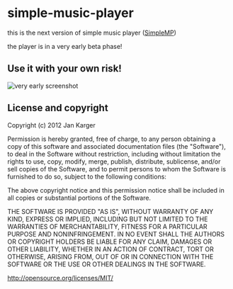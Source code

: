 simple-music-player
===================

this is the next version of simple music player ([SimpleMP](http://jkarger.de/simple-music-player/))

the player is in a very early beta phase!

## Use it with your own risk!

![very early screenshot](https://github.com/punker76/simple-music-player/screenshots/2012-12-13_23h14_25.png)

## License and copyright

Copyright (c) 2012 Jan Karger

Permission is hereby granted, free of charge, to any person obtaining a copy of this software and associated documentation files (the "Software"), to deal in the Software without restriction, including without limitation the rights to use, copy, modify, merge, publish, distribute, sublicense, and/or sell copies of the Software, and to permit persons to whom the Software is furnished to do so, subject to the following conditions:

The above copyright notice and this permission notice shall be included in all copies or substantial portions of the Software.

THE SOFTWARE IS PROVIDED "AS IS", WITHOUT WARRANTY OF ANY KIND, EXPRESS OR IMPLIED, INCLUDING BUT NOT LIMITED TO THE WARRANTIES OF MERCHANTABILITY, FITNESS FOR A PARTICULAR PURPOSE AND NONINFRINGEMENT. IN NO EVENT SHALL THE AUTHORS OR COPYRIGHT HOLDERS BE LIABLE FOR ANY CLAIM, DAMAGES OR OTHER LIABILITY, WHETHER IN AN ACTION OF CONTRACT, TORT OR OTHERWISE, ARISING FROM, OUT OF OR IN CONNECTION WITH THE SOFTWARE OR THE USE OR OTHER DEALINGS IN THE SOFTWARE.

<http://opensource.org/licenses/MIT/>
